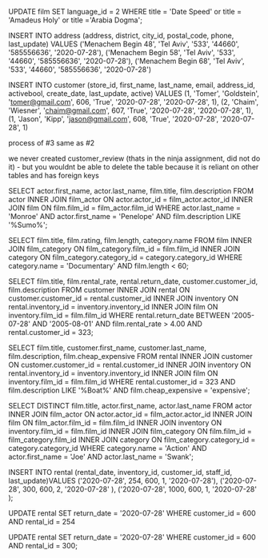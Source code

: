 UPDATE film
SET language_id = 2
WHERE title = 'Date Speed' or title = 'Amadeus Holy' or title ='Arabia Dogma';

INSERT INTO address (address, district, city_id, postal_code, phone, last_update) VALUES
('Menachem Begin 48', 'Tel Aviv', '533', '44660', '585556636', '2020-07-28'),
('Menachem Begin 58', 'Tel Aviv', '533', '44660', '585556636', '2020-07-28'),
('Menachem Begin 68', 'Tel Aviv', '533', '44660', '585556636', '2020-07-28')

INSERT INTO customer (store_id, first_name, last_name, email, address_id, activebool, create_date, last_update, active) VALUES
(1, 'Tomer', 'Goldstein', 'tomer@gmail.com', 606, 'True', '2020-07-28', '2020-07-28', 1),
(2, 'Chaim', 'Wiesner', 'chaim@gmail.com', 607, 'True', '2020-07-28', '2020-07-28', 1),
(1, 'Jason', 'Kipp', 'jason@gmail.com', 608, 'True', '2020-07-28', '2020-07-28', 1)

process of #3 same as #2

we never created customer_review (thats in the ninja assignment, did not do it) - but you wouldnt be able to delete the table because it is reliant on other tables and has foreign keys

SELECT actor.first_name, actor.last_name, film.title, film.description
FROM actor
INNER JOIN film_actor
ON actor.actor_id = film_actor.actor_id
INNER JOIN film
ON film.film_id = film_actor.film_id
WHERE actor.last_name = 'Monroe' AND actor.first_name = 'Penelope' AND film.description LIKE '%Sumo%';

SELECT film.title, film.rating, film.length, category.name
FROM film
INNER JOIN film_category
ON film_category.film_id = film.film_id
INNER JOIN category
ON film_category.category_id = category.category_id
WHERE category.name = 'Documentary' AND film.length < 60;

SELECT film.title, film.rental_rate, rental.return_date, customer.customer_id, film.description
FROM customer
INNER JOIN rental
ON customer.customer_id = rental.customer_id
INNER JOIN inventory
ON rental.inventory_id = inventory.inventory_id
INNER JOIN film
ON inventory.film_id = film.film_id
WHERE rental.return_date BETWEEN '2005-07-28' AND '2005-08-01' AND film.rental_rate > 4.00 AND rental.customer_id = 323;

SELECT film.title, customer.first_name, customer.last_name, film.description, film.cheap_expensive
FROM rental
INNER JOIN customer
ON customer.customer_id = rental.customer_id
INNER JOIN inventory
ON rental.inventory_id = inventory.inventory_id
INNER JOIN film
ON inventory.film_id = film.film_id
WHERE  rental.customer_id = 323 AND film.description LIKE '%Boat%' AND film.cheap_expensive = 'expensive';

SELECT DISTINCT film.title, actor.first_name, actor.last_name
FROM actor
INNER JOIN film_actor
ON actor.actor_id = film_actor.actor_id
INNER JOIN film
ON film_actor.film_id = film.film_id
INNER JOIN inventory
ON inventory.film_id = film.film_id
INNER JOIN film_category
ON film.film_id = film_category.film_id
INNER JOIN category
ON film_category.category_id = category.category_id
WHERE  category.name = 'Action' AND actor.first_name = 'Joe' AND actor.last_name = 'Swank';

INSERT INTO rental (rental_date, inventory_id, customer_id, staff_id, last_update)VALUES 
('2020-07-28', 254, 600, 1, '2020-07-28'),
('2020-07-28', 300, 600, 2, '2020-07-28' ),
('2020-07-28', 1000, 600, 1, '2020-07-28' );

UPDATE rental
SET return_date = '2020-07-28'
WHERE customer_id = 600 AND  rental_id = 254 

UPDATE rental
SET return_date = '2020-07-28'
WHERE customer_id = 600 AND rental_id = 300;

